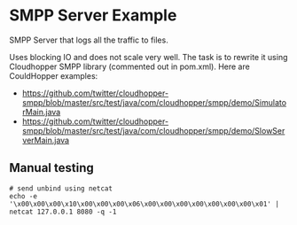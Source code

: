 # SMPP Server Example

SMPP Server that logs all the traffic to files.

Uses blocking IO and does not scale very well. The task is to rewrite it using Cloudhopper SMPP library (commented out in pom.xml).
Here are CouldHopper examples:
* https://github.com/twitter/cloudhopper-smpp/blob/master/src/test/java/com/cloudhopper/smpp/demo/SimulatorMain.java
* https://github.com/twitter/cloudhopper-smpp/blob/master/src/test/java/com/cloudhopper/smpp/demo/SlowServerMain.java

## Manual testing
```
# send unbind using netcat
echo -e '\x00\x00\x00\x10\x00\x00\x00\x06\x00\x00\x00\x00\x00\x00\x00\x01' | netcat 127.0.0.1 8080 -q -1
```